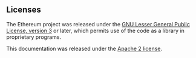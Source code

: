 ## Licenses

The Ethereum project was released under the [GNU Lesser General Public License, version 3](https://www.gnu.org/licenses/lgpl-3.0.en.html) or later, which permits use of the code as a library in proprietary programs.

This documentation was released under the [Apache 2 license](https://www.apache.org/licenses/LICENSE-2.0).

